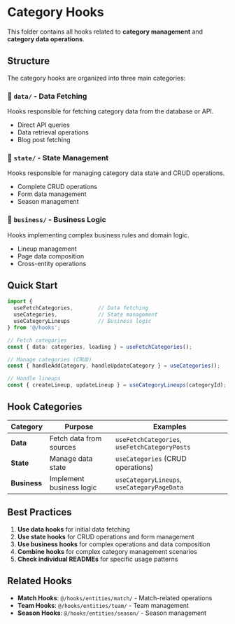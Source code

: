 # Category Hooks

This folder contains all hooks related to **category management** and **category data operations**.

## Structure

The category hooks are organized into three main categories:

### 📁 `data/` - Data Fetching
Hooks responsible for fetching category data from the database or API.
- Direct API queries
- Data retrieval operations
- Blog post fetching

### 📁 `state/` - State Management  
Hooks responsible for managing category data state and CRUD operations.
- Complete CRUD operations
- Form data management
- Season management

### 📁 `business/` - Business Logic
Hooks implementing complex business rules and domain logic.
- Lineup management
- Page data composition
- Cross-entity operations

## Quick Start

```typescript
import { 
  useFetchCategories,        // Data fetching
  useCategories,             // State management
  useCategoryLineups         // Business logic
} from '@/hooks';

// Fetch categories
const { data: categories, loading } = useFetchCategories();

// Manage categories (CRUD)
const { handleAddCategory, handleUpdateCategory } = useCategories();

// Handle lineups
const { createLineup, updateLineup } = useCategoryLineups(categoryId);
```

## Hook Categories

| Category | Purpose | Examples |
|----------|---------|----------|
| **Data** | Fetch data from sources | `useFetchCategories`, `useFetchCategoryPosts` |
| **State** | Manage data state | `useCategories` (CRUD operations) |
| **Business** | Implement business logic | `useCategoryLineups`, `useCategoryPageData` |

## Best Practices

1. **Use data hooks** for initial data fetching
2. **Use state hooks** for CRUD operations and form management
3. **Use business hooks** for complex operations and data composition
4. **Combine hooks** for complex category management scenarios
5. **Check individual READMEs** for specific usage patterns

## Related Hooks

- **Match Hooks**: `@/hooks/entities/match/` - Match-related operations
- **Team Hooks**: `@/hooks/entities/team/` - Team management
- **Season Hooks**: `@/hooks/entities/season/` - Season management
